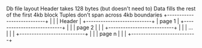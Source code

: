 
Db file layout
Header takes 128 bytes (but doesn't need to)
Data fills the rest of the first 4kb block
Tuples don't span across 4kb boundaries
+---------------------------+
|                           |
|      Header               |
+---------------------------+
|      page 1               |
+---------------------------+
|                           |
|      page 2               |
|                           |
+---------------------------+
|                           |
|      ...                  |
|                           |
+---------------------------+
|                           |
|      page n               |
|                           |
+---------------------------+
